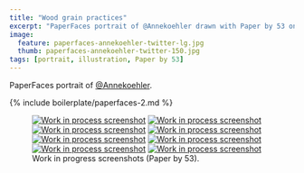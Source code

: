 ```yaml
---
title: "Wood grain practices"
excerpt: "PaperFaces portrait of @Annekoehler drawn with Paper by 53 on an iPad."
image: 
  feature: paperfaces-annekoehler-twitter-lg.jpg
  thumb: paperfaces-annekoehler-twitter-150.jpg
tags: [portrait, illustration, Paper by 53]
---
```


PaperFaces portrait of <a href="http://twitter.com/Annekoehler">@Annekoehler</a>.

{% include boilerplate/paperfaces-2.md %}

<figure class="half">
  <a href="{{ site.url }}/assets/images/paperfaces-annekoehler-process-1-lg.jpg"><img src="{{ site.url }}/assets/images/paperfaces-annekoehler-process-1-600.jpg" alt="Work in process screenshot"></a>
  <a href="{{ site.url }}/assets/images/paperfaces-annekoehler-process-2-lg.jpg"><img src="{{ site.url }}/assets/images/paperfaces-annekoehler-process-2-600.jpg" alt="Work in process screenshot"></a>
  <a href="{{ site.url }}/assets/images/paperfaces-annekoehler-process-3-lg.jpg"><img src="{{ site.url }}/assets/images/paperfaces-annekoehler-process-3-600.jpg" alt="Work in process screenshot"></a>
  <a href="{{ site.url }}/assets/images/paperfaces-annekoehler-process-4-lg.jpg"><img src="{{ site.url }}/assets/images/paperfaces-annekoehler-process-4-600.jpg" alt="Work in process screenshot"></a>
  <a href="{{ site.url }}/assets/images/paperfaces-annekoehler-process-5-lg.jpg"><img src="{{ site.url }}/assets/images/paperfaces-annekoehler-process-5-600.jpg" alt="Work in process screenshot"></a>
  <a href="{{ site.url }}/assets/images/paperfaces-annekoehler-process-6-lg.jpg"><img src="{{ site.url }}/assets/images/paperfaces-annekoehler-process-6-600.jpg" alt="Work in process screenshot"></a>
  <a href="{{ site.url }}/assets/images/paperfaces-annekoehler-process-7-lg.jpg"><img src="{{ site.url }}/assets/images/paperfaces-annekoehler-process-7-600.jpg" alt="Work in process screenshot"></a>
  <a href="{{ site.url }}/assets/images/paperfaces-annekoehler-process-8-lg.jpg"><img src="{{ site.url }}/assets/images/paperfaces-annekoehler-process-8-600.jpg" alt="Work in process screenshot"></a>
  <figcaption>Work in progress screenshots (Paper by 53).</figcaption>
</figure>